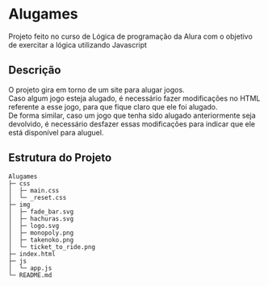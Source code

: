 
# Alugames

Projeto feito no curso de Lógica de programação da Alura com o objetivo de exercitar a lógica utilizando Javascript

## Descrição

O projeto gira em torno de um site para alugar jogos. <br>
Caso algum jogo esteja alugado, é necessário fazer modificações no HTML referente a esse jogo, para que fique claro que ele foi alugado. <br>
De forma similar, caso um jogo que tenha sido alugado anteriormente seja devolvido, é necessário desfazer essas modificações para indicar que ele está disponível para aluguel. <br>

## Estrutura do Projeto

```
Alugames
├─ css
│  ├─ main.css
│  └─ _reset.css
├─ img
│  ├─ fade_bar.svg
│  ├─ hachuras.svg
│  ├─ logo.svg
│  ├─ monopoly.png
│  ├─ takenoko.png
│  └─ ticket_to_ride.png
├─ index.html
├─ js
│  └─ app.js
└─ README.md

```
